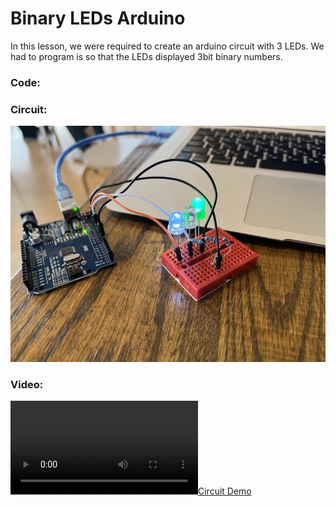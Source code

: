 # Binary LEDs Arduino

In this lesson, we were required to create an arduino circuit with 3 LEDs. We had to program is so that the LEDs displayed 3bit binary numbers.

### Code:

### Circuit:

![lesson-nov8](./circuit.png)

### Video:

[![Circuit Demo](./vid.mp4)](./vid.mp4)



